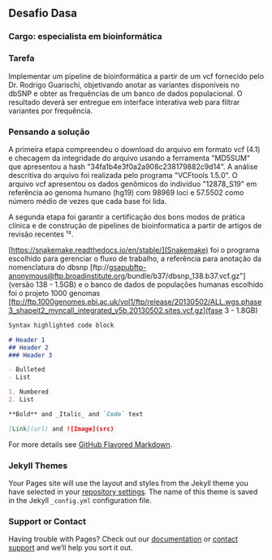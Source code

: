 ## Desafio Dasa

### Cargo: especialista em bioinformática

### Tarefa

Implementar um pipeline de bioinformática a partir de um vcf fornecido pelo Dr. Rodrigo Guarischi, objetivando anotar as variantes disponíveis no dbSNP e obter as frequências de um banco de dados populacional. O resultado deverá ser entregue em interface interativa web para filtrar variantes por frequência.

### Pensando a solução

A primeira etapa compreendeu o download do arquivo em formato vcf (4.1) e checagem da integridade do arquivo usando a ferramenta "MD5SUM" que apresentou a hash "34fa1b4e3f0a2a908c238179882c9d14". A análise descritiva do arquivo foi realizada pelo programa "VCFtools 1.5.0". O arquivo vcf apresentou os dados genômicos do indivíduo "12878_S19" em referência ao genoma humano (hg19) com 98969 loci e 57.5502 como número médio de vezes que cada base foi lida.

A segunda etapa foi garantir a certificação dos bons modos de prática clínica e de construção de pipelines de bioinformatica a partir de artigos de revisão recentes ¹².

[https://snakemake.readthedocs.io/en/stable/](Snakemake) foi o programa escolhido para gerenciar o fluxo de trabalho, a referência para anotação da nomenclatura do dbsnp [ftp://gsapubftp-anonymous@ftp.broadinstitute.org/bundle/b37/dbsnp_138.b37.vcf.gz"](versão 138 - 1.5GB) e o banco de dados de populações humanas escolhido foi o projeto 1000 genomas [ftp://ftp.1000genomes.ebi.ac.uk/vol1/ftp/release/20130502/ALL.wgs.phase3_shapeit2_mvncall_integrated_v5b.20130502.sites.vcf.gz](fase 3 - 1.8GB) </a>



```markdown
Syntax highlighted code block

# Header 1
## Header 2
### Header 3

- Bulleted
- List

1. Numbered
2. List

**Bold** and _Italic_ and `Code` text

[Link](url) and ![Image](src)
```

For more details see [GitHub Flavored Markdown](https://guides.github.com/features/mastering-markdown/).

### Jekyll Themes

Your Pages site will use the layout and styles from the Jekyll theme you have selected in your [repository settings](https://github.com/allyssonallan/dasa_desafio/settings). The name of this theme is saved in the Jekyll `_config.yml` configuration file.

### Support or Contact

Having trouble with Pages? Check out our [documentation](https://docs.github.com/categories/github-pages-basics/) or [contact support](https://support.github.com/contact) and we’ll help you sort it out.
